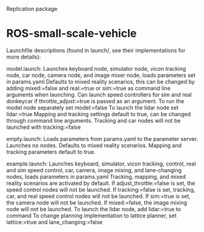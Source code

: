 Replication package

# ROS-small-scale-vehicle

Launchfile descriptions (found in launch/, see their implementations for more details):

model.launch:
Launches keyboard node, simulator node, vicon tracking node, car node, camera node, and image mixer node, loads parameters set in params.yaml
Defaults to mixed reality scenarios, this can be changed by adding mixed:=false and real:=true or sim:=true as command line arguments when launching.
Can launch speed controllers for sim and real donkeycar if throttle_adjust:=true is passed as an argument.
To run the model node separately set model:=false
To launch the lidar node set lidar:=true
Mapping and tracking settings default to true, can be changed through command line arguments. Tracking and car nodes will not be launched with tracking:=false

empty.launch:
Loads parameters from params.yaml to the parameter server.
Launches no nodes.
Defaults to mixed reality scenarios.
Mapping and tracking parameters default to true.

example.launch:
Launches keyboard, simulator, vicon tracking, control, real and sim speed control, car, camera, image mixing, and lane-changing nodes, loads parameters in params.yaml
Tracking, mapping, and mixed reality scenarios are activated by default.
If adjust_throttle:=false is set, the speed control nodes will not be launched.
If tracking:=false is set, tracking, car, and real speed control nodes will not be launched.
If sim:=true is set, the camera node will not be launched.
If mixed:=false, the image mixing node will not be launched.
To launch the lidar node, add lidar:=true to command
To change planning implementation to lattice planner, set lattice:=true and lane_changing:=false
